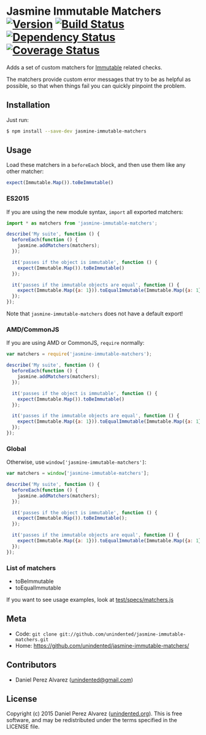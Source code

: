 # Jasmine Immutable Matchers [![Version](https://img.shields.io/npm/v/jasmine-immutable-matchers.svg)](https://www.npmjs.com/package/jasmine-immutable-matchers) [![Build Status](https://img.shields.io/travis/unindented/jasmine-immutable-matchers.svg)](http://travis-ci.org/unindented/jasmine-immutable-matchers) [![Dependency Status](https://img.shields.io/gemnasium/unindented/jasmine-immutable-matchers.svg)](https://gemnasium.com/unindented/jasmine-immutable-matchers) [![Coverage Status](https://img.shields.io/coveralls/unindented/jasmine-immutable-matchers.svg)](https://coveralls.io/r/unindented/jasmine-immutable-matchers)

Adds a set of custom matchers for [Immutable](https://facebook.github.io/immutable-js/) related checks.

The matchers provide custom error messages that try to be as helpful as possible, so that when things fail you can quickly pinpoint the problem.


## Installation

Just run:

```sh
$ npm install --save-dev jasmine-immutable-matchers
```


## Usage

Load these matchers in a `beforeEach` block, and then use them like any other matcher:

```js
expect(Immutable.Map()).toBeImmutable()
```


### ES2015

If you are using the new module syntax, `import` all exported matchers:

```js
import * as matchers from 'jasmine-immutable-matchers';

describe('My suite', function () {
  beforeEach(function () {
    jasmine.addMatchers(matchers);
  });

  it('passes if the object is immutable', function () {
    expect(Immutable.Map()).toBeImmutable()
  });

  it('passes if the immutable objects are equal', function () {
    expect(Immutable.Map({a: 1})).toEqualImmutable(Immutable.Map({a: 1}))
  });
});
```

Note that `jasmine-immutable-matchers` does not have a default export!

### AMD/CommonJS

If you are using AMD or CommonJS, `require` normally:

```js
var matchers = require('jasmine-immutable-matchers');

describe('My suite', function () {
  beforeEach(function () {
    jasmine.addMatchers(matchers);
  });

  it('passes if the object is immutable', function () {
    expect(Immutable.Map()).toBeImmutable()
  });

  it('passes if the immutable objects are equal', function () {
    expect(Immutable.Map({a: 1})).toEqualImmutable(Immutable.Map({a: 1}))
  });
});
```

### Global

Otherwise, use `window['jasmine-immutable-matchers']`:

```js
var matchers = window['jasmine-immutable-matchers'];

describe('My suite', function () {
  beforeEach(function () {
    jasmine.addMatchers(matchers);
  });

  it('passes if the object is immutable', function () {
    expect(Immutable.Map()).toBeImmutable();
  });

  it('passes if the immutable objects are equal', function () {
    expect(Immutable.Map({a: 1})).toEqualImmutable(Immutable.Map({a: 1}));
  });
});
```

### List of matchers

* toBeImmutable
* toEqualImmutable

If you want to see usage examples, look at [test/specs/matchers.js](https://raw.githubusercontent.com/unindented/jasmine-immutable-matchers/master/test/specs/matchers.js)


## Meta

* Code: `git clone git://github.com/unindented/jasmine-immutable-matchers.git`
* Home: <https://github.com/unindented/jasmine-immutable-matchers/>


## Contributors

* Daniel Perez Alvarez ([unindented@gmail.com](mailto:unindented@gmail.com))


## License

Copyright (c) 2015 Daniel Perez Alvarez ([unindented.org](https://unindented.org/)). This is free software, and may be redistributed under the terms specified in the LICENSE file.
